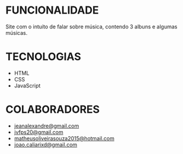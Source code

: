# FUNCIONALIDADE
Site com o intuíto de falar sobre música, contendo 3 albuns e algumas músicas.
# TECNOLOGIAS
- HTML
- CSS
- JavaScript
# COLABORADORES
- jeanalexandre@gmail.com
- jvfps20@gmail.com
- matheusoliveirasouza2015@hotmail.com
- joao.caliarixd@gmail.com
